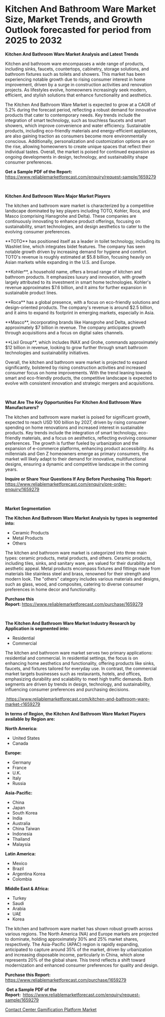 <p><h1>Kitchen And Bathroom Ware Market Size, Market Trends, and Growth Outlook forecasted for period from 2025 to 2032</h1></p><p><strong>Kitchen And Bathroom Ware Market Analysis and Latest Trends</strong></p>
<p><p>Kitchen and bathroom ware encompasses a wide range of products, including sinks, faucets, countertops, cabinetry, storage solutions, and bathroom fixtures such as toilets and showers. This market has been experiencing notable growth due to rising consumer interest in home improvement, driven by a surge in construction activities and renovation projects. As lifestyles evolve, homeowners increasingly seek modern, efficient, and stylish solutions that enhance functionality and aesthetics.</p><p>The Kitchen And Bathroom Ware Market is expected to grow at a CAGR of 5.2% during the forecast period, reflecting a robust demand for innovative products that cater to contemporary needs. Key trends include the integration of smart technology, such as touchless faucets and smart showers, which improve convenience and water efficiency. Sustainable products, including eco-friendly materials and energy-efficient appliances, are also gaining traction as consumers become more environmentally conscious. Additionally, personalization and customization options are on the rise, allowing homeowners to create unique spaces that reflect their individual tastes. Overall, the market is poised for continued expansion as ongoing developments in design, technology, and sustainability shape consumer preferences.</p></p>
<p><strong>Get a Sample PDF of the Report:&nbsp;</strong> <a href="https://www.reliablemarketforecast.com/enquiry/request-sample/1659279?utm_campaign=3032&utm_medium=2&utm_source=Github&utm_content=ia&utm_term=23032025&utm_id=kitchen-and-bathroom-ware">https://www.reliablemarketforecast.com/enquiry/request-sample/1659279</a></p>
<p>&nbsp;</p>
<p><strong>Kitchen And Bathroom Ware Major Market Players</strong></p>
<p><p>The kitchen and bathroom ware market is characterized by a competitive landscape dominated by key players including TOTO, Kohler, Roca, and Masco (comprising Hansgrohe and Delta). These companies are continuously innovating to enhance product offerings, focusing on sustainability, smart technologies, and design aesthetics to cater to the evolving consumer preferences.</p><p>**TOTO** has positioned itself as a leader in toilet technology, including its Washlet line, which integrates bidet features. The company has seen notable growth driven by increasing demand for hygiene and comfort. TOTO's revenue is roughly estimated at $5.8 billion, focusing heavily on Asian markets while expanding in the U.S. and Europe.</p><p>**Kohler**, a household name, offers a broad range of kitchen and bathroom products. It emphasizes luxury and innovation, with growth largely attributed to its investment in smart home technologies. Kohler's revenue approximates $7.6 billion, and it aims for further expansion in sustainable product lines.</p><p>**Roca** has a global presence, with a focus on eco-friendly solutions and design-oriented products. The company's revenue is around $2.5 billion, and it aims to expand its footprint in emerging markets, especially in Asia.</p><p>**Masco**, incorporating brands like Hansgrohe and Delta, achieved approximately $7 billion in revenue. The company anticipates growth through acquisitions and a focus on digital sales channels.</p><p>**Lixil Group**, which includes INAX and Grohe, commands approximately $12 billion in revenue, looking to grow further through smart bathroom technologies and sustainability initiatives.</p><p>Overall, the kitchen and bathroom ware market is projected to expand significantly, bolstered by rising construction activities and increased consumer focus on home improvements. With the trend leaning towards smart and eco-friendly products, the competitive landscape is expected to evolve with consistent innovation and strategic mergers and acquisitions.</p></p>
<p>&nbsp;</p>
<p><strong>What Are The Key Opportunities For Kitchen And Bathroom Ware Manufacturers?</strong></p>
<p><p>The kitchen and bathroom ware market is poised for significant growth, expected to reach USD 100 billion by 2027, driven by rising consumer spending on home renovations and increased interest in sustainable products. Key trends include the integration of smart technology, eco-friendly materials, and a focus on aesthetics, reflecting evolving consumer preferences. The growth is further fueled by urbanization and the expansion of e-commerce platforms, enhancing product accessibility. As millennials and Gen Z homeowners emerge as primary consumers, the market will likely adapt to their demand for innovative, multifunctional designs, ensuring a dynamic and competitive landscape in the coming years.</p></p>
<p><strong>Inquire or Share Your Questions If Any Before Purchasing This Report:</strong> <a href="https://www.reliablemarketforecast.com/enquiry/pre-order-enquiry/1659279?utm_campaign=3032&utm_medium=2&utm_source=Github&utm_content=ia&utm_term=23032025&utm_id=kitchen-and-bathroom-ware">https://www.reliablemarketforecast.com/enquiry/pre-order-enquiry/1659279</a></p>
<p>&nbsp;</p>
<p><strong>Market Segmentation</strong></p>
<p><strong>The Kitchen And Bathroom Ware Market Analysis by types is segmented into:</strong></p>
<p><ul><li>Ceramic Products</li><li>Metal Products</li><li>Others</li></ul></p>
<p><p>The kitchen and bathroom ware market is categorized into three main types: ceramic products, metal products, and others. Ceramic products, including tiles, sinks, and sanitary ware, are valued for their durability and aesthetic appeal. Metal products encompass fixtures and fittings made from materials like stainless steel and brass, renowned for their strength and modern look. The "others" category includes various materials and designs, such as glass, wood, and composites, catering to diverse consumer preferences in home decor and functionality.</p></p>
<p><strong>Purchase this Report:&nbsp;</strong><a href="https://www.reliablemarketforecast.com/purchase/1659279?utm_campaign=3032&utm_medium=2&utm_source=Github&utm_content=ia&utm_term=23032025&utm_id=kitchen-and-bathroom-ware">https://www.reliablemarketforecast.com/purchase/1659279</a></p>
<p>&nbsp;</p>
<p><strong>The Kitchen And Bathroom Ware Market Industry Research by Application is segmented into:</strong></p>
<p><ul><li>Residential</li><li>Commercial</li></ul></p>
<p><p>The kitchen and bathroom ware market serves two primary applications: residential and commercial. In residential settings, the focus is on enhancing home aesthetics and functionality, offering products like sinks, faucets, and fixtures tailored for everyday use. In contrast, the commercial market targets businesses such as restaurants, hotels, and offices, emphasizing durability and scalability to meet high traffic demands. Both segments are driven by trends in design, technology, and sustainability, influencing consumer preferences and purchasing decisions.</p></p>
<p><a href="https://www.reliablemarketforecast.com/kitchen-and-bathroom-ware-market-r1659279?utm_campaign=3032&utm_medium=2&utm_source=Github&utm_content=ia&utm_term=23032025&utm_id=kitchen-and-bathroom-ware">&nbsp;https://www.reliablemarketforecast.com/kitchen-and-bathroom-ware-market-r1659279</a></p>
<p><strong>In terms of Region, the Kitchen And Bathroom Ware Market Players available by Region are:</strong></p>
<p>
    <p> <strong> North America: </strong>
        <ul>
            <li>United States</li>
            <li>Canada</li>
        </ul>
        </p> 
    <p> <strong> Europe: </strong>
        <ul>
            <li>Germany</li>
            <li>France</li>
            <li>U.K.</li>
            <li>Italy</li>
            <li>Russia</li>
        </ul>
        </p> 
    <p> <strong> Asia-Pacific: </strong>
        <ul>
            <li>China</li>
            <li>Japan</li>
            <li>South Korea</li>
            <li>India</li>
            <li>Australia</li>
            <li>China Taiwan</li>
            <li>Indonesia</li>
            <li>Thailand</li>
            <li>Malaysia</li>
        </ul>
        </p> 
    <p> <strong> Latin America: </strong>
        <ul>
            <li>Mexico</li>
            <li>Brazil</li>
            <li>Argentina Korea</li>
            <li>Colombia</li>
        </ul>
        </p> 
    <p> <strong> Middle East & Africa: </strong>
        <ul>
            <li>Turkey</li>
            <li>Saudi</li>
            <li>Arabia</li>
            <li>UAE</li>
            <li>Korea</li>
        </ul>
    </p>
    </p>
<p><p>The kitchen and bathroom ware market has shown robust growth across various regions. The North America (NA) and Europe markets are projected to dominate, holding approximately 30% and 25% market shares, respectively. The Asia-Pacific (APAC) region is rapidly expanding, anticipated to capture around 35% of the market, driven by urbanization and increasing disposable income, particularly in China, which alone represents 20% of the global share. This trend reflects a shift toward modernization and enhanced consumer preferences for quality and design.</p></p>
<p><strong>Purchase this Report: </strong><a href="https://www.reliablemarketforecast.com/purchase/1659279?utm_campaign=3032&utm_medium=2&utm_source=Github&utm_content=ia&utm_term=23032025&utm_id=kitchen-and-bathroom-ware">https://www.reliablemarketforecast.com/purchase/1659279</a></p>
<p>&nbsp;<strong>Get a Sample PDF of the Report:&nbsp;&nbsp;</strong><a href="https://www.reliablemarketforecast.com/enquiry/request-sample/1659279?utm_campaign=3032&utm_medium=2&utm_source=Github&utm_content=ia&utm_term=23032025&utm_id=kitchen-and-bathroom-ware">https://www.reliablemarketforecast.com/enquiry/request-sample/1659279</a></p>
<p><strong></strong></p>
<p><p><a href="https://github.com/rosalinebhakta48/Market-Research-Report-List-1/blob/main/contact-center-gamification-platform-market.md?utm_campaign=3032&utm_medium=2&utm_source=Github&utm_content=ia&utm_term=23032025&utm_id=kitchen-and-bathroom-ware">Contact Center Gamification Platform Market</a></p></p>